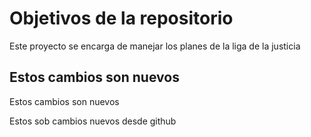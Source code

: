 # Objetivos de la repositorio

Este proyecto se encarga de manejar los planes de la liga de la justicia


## Estos cambios son nuevos
Estos cambios son nuevos


Estos sob cambios nuevos desde github
